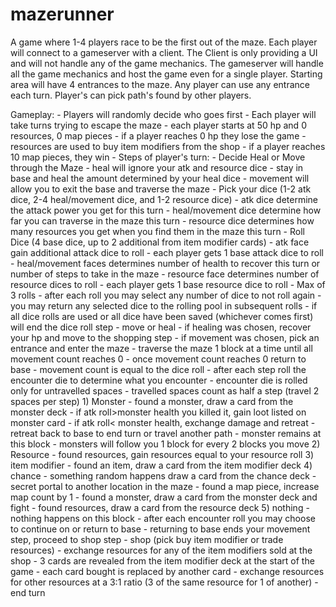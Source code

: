 # mazerunner

A game where 1-4 players race to be the first out of the maze.
Each player will connect to a gameserver with a client. The Client is only providing a UI and will not handle any of the game mechanics. The gameserver will handle all the game mechanics and host the game even for a single player. Starting area will have 4 entrances to the maze. Any player can use any entrance each turn. Player's can pick path's found by other players. 

Gameplay:
    - Players will randomly decide who goes first
    - Each player will take turns trying to escape the maze
        - each player starts at 50 hp and 0 resources, 0 map pieces
            - if a player reaches 0 hp they lose the game
            - resources are used to buy item modifiers from the shop
            - if a player reaches 10 map pieces, they win
    - Steps of player's turn:
        - Decide Heal or Move through the Maze
            - heal will ignore your atk and resource dice
                - stay in base and heal the amount determined by your heal dice
            - movement will allow you to exit the base and traverse the maze
        - Pick your dice (1-2 atk dice, 2-4 heal/movement dice, and 1-2 resource dice)
            - atk dice determine the attack power you get for this turn
            - heal/movement dice determine how far you can traverse in the maze this turn
            - resource dice determines how many resources you get when you find them in the maze this turn
        - Roll Dice (4 base dice, up to 2 additional from item modifier cards)
            - atk face gain additional attack dice to roll
                - each player gets 1 base attack dice to roll
            - heal/movement faces determines number of health to recover this turn or number of steps to take in the maze
            - resource face determines number of resource dices to roll
                - each player gets 1 base resource dice to roll
            - Max of 3 rolls
            - after each roll you may select any number of dice to not roll again
            - you may return any selected dice to the rolling pool in subsequent rolls
            - if all dice rolls are used or all dice have been saved (whichever comes first) will end the dice roll step
        - move or heal
            - if healing was chosen, recover your hp and move to the shopping step
            - if movement was chosen, pick an entrance and enter the maze
                - traverse the maze 1 block at a time until all movement count reaches 0
                    - once movement count reaches 0 return to base
                - movement count is equal to the dice roll
                - after each step roll the encounter die to determine what you encounter
                    - encounter die is rolled only for untravelled spaces
                        - travelled spaces count as half a step (travel 2 spaces per step)
                    1) Monster - found a monster, draw a card from the monster deck
                        - if atk roll>monster health you killed it, gain loot listed on monster card
                        - if atk roll< monster health, exchange damage and retreat
                            - retreat back to base to end turn or travel another path
                            - monster remains at this block
                                - monsters will follow you 1 block for every 2 blocks you move
                    2) Resource - found resources, gain resources equal to your resource roll
                    3) item modifier - found an item, draw a card from the item modifier deck
                    4) chance - something random happens draw a card from the chance deck
                        - secret portal to another location in the maze
                        - found a map piece, increase map count by 1
                        - found a monster, draw a card from the monster deck and fight
                        - found resources, draw a card from the resource deck
                    5) nothing - nothing happens on this block
                    - after each encounter roll you may choose to continue on or return to base
                        - returning to base ends your movement step, proceed to shop step
        - shop (pick buy item modifier or trade resources)
            - exchange resources for any of the item modifiers sold at the shop
                - 3 cards are revealed from the item modifier deck at the start of the game
                - each card bought is replaced by another card
            - exchange resources for other resources at a 3:1 ratio (3 of the same resource for 1 of another)
        - end turn
        
